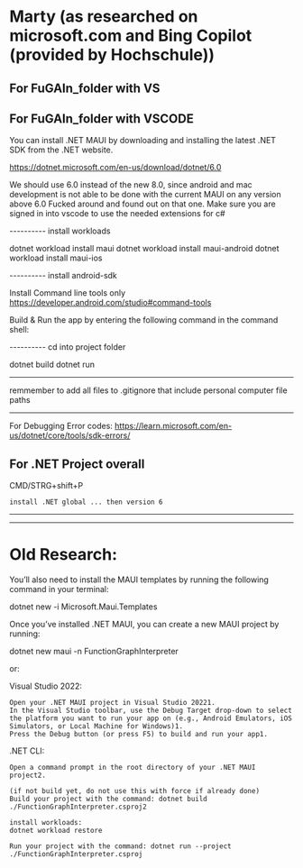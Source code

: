 
# Marty (as researched on microsoft.com and Bing Copilot (provided by Hochschule))

## For FuGAIn_folder with VS



## For FuGAIn_folder with VSCODE

You can install .NET MAUI by downloading and installing the latest .NET SDK from the .NET website.

https://dotnet.microsoft.com/en-us/download/dotnet/6.0

We should use 6.0 instead of the new 8.0, since android and mac development is not able to be done with the current MAUI on any version above 6.0
Fucked around and found out on that one. 
Make sure you are signed in into vscode to use the needed extensions for c#

---------- install workloads

dotnet workload install maui
dotnet workload install maui-android
dotnet workload install maui-ios

---------- install android-sdk

Install Command line tools only 
https://developer.android.com/studio#command-tools


Build & Run the app by entering the following command in the command shell:

---------- cd into project folder

dotnet build
dotnet run

-----------------------------------------------------

remmember to add all files to .gitignore that include personal computer file paths

------------------------------------------------------

For Debugging Error codes:
https://learn.microsoft.com/en-us/dotnet/core/tools/sdk-errors/

## For .NET Project overall

CMD/STRG+shift+P

    install .NET global ... then version 6



-----------------------------------------------------
-----------------------------------------------------

# Old Research:

You’ll also need to install the MAUI templates by running the following command in your terminal:

dotnet new -i Microsoft.Maui.Templates

Once you’ve installed .NET MAUI, you can create a new MAUI project by running:

dotnet new maui -n FunctionGraphInterpreter

or:

Visual Studio 2022:

    Open your .NET MAUI project in Visual Studio 20221.
    In the Visual Studio toolbar, use the Debug Target drop-down to select the platform you want to run your app on (e.g., Android Emulators, iOS Simulators, or Local Machine for Windows)1.
    Press the Debug button (or press F5) to build and run your app1.

.NET CLI:

    Open a command prompt in the root directory of your .NET MAUI project2.

    (if not build yet, do not use this with force if already done)
    Build your project with the command: dotnet build ./FunctionGraphInterpreter.csproj2

    install workloads:
    dotnet workload restore

    Run your project with the command: dotnet run --project ./FunctionGraphInterpreter.csproj





